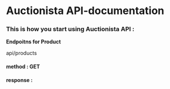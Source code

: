 # Auctionista API-documentation

### This is how you start using Auctionista API :
**Endpoitns for Product** 

api/products

#### method : **GET**
#### response : 



